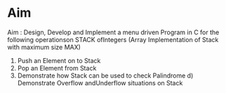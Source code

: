 # Aim 

Aim : Design, Develop and Implement a menu driven Program in C for the
following operationson STACK ofIntegers (Array Implementation of Stack with maximum size MAX)

1. Push an Element on to Stack
2. Pop an Element from Stack
3. Demonstrate how Stack can be used to check Palindrome
d) Demonstrate Overflow andUnderflow situations on Stack


